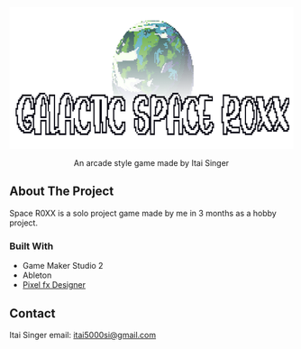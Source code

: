 <!-- PROJECT SHIELDS -->
<!--
*** I'm using markdown "reference style" links for readability.
*** Reference links are enclosed in brackets [ ] instead of parentheses ( ).
*** See the bottom of this document for the declaration of the reference variables
*** for contributors-url, forks-url, etc. This is an optional, concise syntax you may use.
*** https://www.markdownguide.org/basic-syntax/#reference-style-links
-->


<!-- PROJECT LOGO -->
<br />
<div align="center">
  <a href="https://github.com/github_username/repo_name">
    <img src="Images/logo.png" alt="Logo" width="691" height="251">
  </a>

  <p align="center">
    An arcade style game made by Itai Singer
  </p>
</div>


<!-- ABOUT THE PROJECT -->
## About The Project

Space R0XX is a solo project game made by me in 3 months as a hobby project.



### Built With

* Game Maker Studio 2
* Ableton
* <a href="https://codemanu.itch.io/particle-fx-designer">Pixel fx Designer</a>


## Contact

Itai Singer
email: itai5000si@gmail.com
